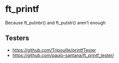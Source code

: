 # ft_printf
Because ft_putnbr() and ft_putstr() aren’t enough

## Testers
- https://github.com/Tripouille/printfTester
- https://github.com/paulo-santana/ft_printf_tester/
